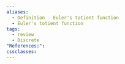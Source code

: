 ```yaml
---
aliases:
  - Definition - Euler's totient function
  - Euler's totient function
tags:
  - review
  - Discrete
"References:": 
cssclasses:
---
```


